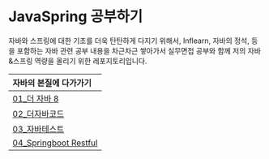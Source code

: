 # JavaSpring 공부하기

자바와 스프링에 대한 기초를 더욱 탄탄하게 다지기 위해서, Inflearn, 자바의 정석, 등을 포함하는
자바 관련 공부 내용을 차근차근 쌓아가서 실무면접 공부와 함께 저의 자바&스프링 역량을 올리기 위한
레포지토리입니다.

| 자바의 본질에 다가가기                                                                                              |
| :------------------------------------------------------------------------------------------------------------------ |
| [01\_더 자바 8](https://github.com/jihyeonmun/SelfLearningaboutJavaSpring/tree/master/01_TheJava8)                  |
| [02\_더자바코드](https://github.com/jihyeonmun/SelfLearningaboutJavaSpring/tree/master/02_TheJavaCode)              |
| [03\_자바테스트](https://github.com/jihyeonmun/SelfLearningaboutJavaSpring/tree/master/03_JavaTest)                 |
| [04_Springboot Restful](https://github.com/jihyeonmun/SelfLearningaboutJavaSpring/tree/master/04_SpringBootRESTful) |
